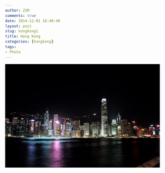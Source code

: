 ```yaml
---
author: ZSM
comments: true
date: 2014-12-01 16:40:40
layout: post
slug: hongkong1
title: Hong Kong
categories: [hongkong]
tags:
- Photo
---
```

![Hong Kong1](/public/thumb/hk1.jpg)
